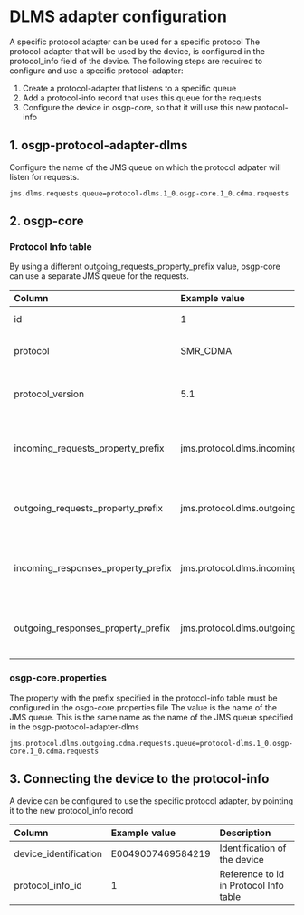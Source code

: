 # DLMS adapter configuration

A specific protocol adapter can be used for a specific protocol 
The protocol-adapter that will be used by the device, is configured in the protocol_info field of the device.
The following steps are required to configure and use a specific protocol-adapter:
1. Create a protocol-adapter that listens to a specific queue
2. Add a protocol-info record that uses this queue for the requests
3. Configure the device in osgp-core, so that it will use this new protocol-info

## 1. osgp-protocol-adapter-dlms

Configure the name of the JMS queue on which the protocol adpater will listen for requests.

```
jms.dlms.requests.queue=protocol-dlms.1_0.osgp-core.1_0.cdma.requests
```

## 2. osgp-core

### Protocol Info table

By using a different outgoing_requests_property_prefix value, osgp-core can use a separate JMS queue for the requests.

| Column | Example value | Description |
| :--- | :--- | :--- |
| id | 1 | Auto generated ID |
| protocol | SMR_CDMA | Identifier of the configuration |
| protocol_version | 5.1 | Version identifier of the configuration |
| incoming_requests_property_prefix | jms.protocol.dlms.incoming.requests | Property prefix of the JMS queue for incoming requests |
| outgoing_requests_property_prefix | jms.protocol.dlms.outgoing.cdma.requests | Property prefix of the JMS queue for outgoing requests |
| incoming_responses_property_prefix | jms.protocol.dlms.incoming.responses | Property prefix of the JMS queue for incoming responses |
| outgoing_responses_property_prefix | jms.protocol.dlms.outgoing.cdma.responses | Property prefix of the JMS queue for outgoing responses |

### osgp-core.properties

The property with the prefix specified in the protocol-info table must be configured in the osgp-core.properties file
The value is the name of the JMS queue. This is the same name as the name of the JMS queue specified in the osgp-protocol-adapter-dlms

```
jms.protocol.dlms.outgoing.cdma.requests.queue=protocol-dlms.1_0.osgp-core.1_0.cdma.requests
```

## 3. Connecting the device to the protocol-info

A device can be configured to use the specific protocol adapter, by pointing it to the new protocol_info record 

| Column | Example value | Description |
| :--- | :--- | :--- |
| device_identification | E0049007469584219 | Identification of the device |
| protocol_info_id | 1 | Reference to id in Protocol Info table |
